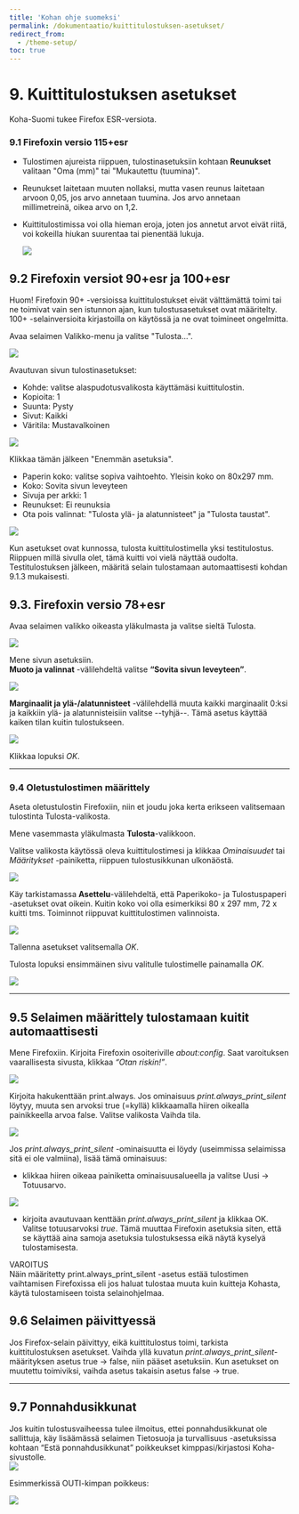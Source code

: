 ```yaml
---
title: 'Kohan ohje suomeksi'
permalink: /dokumentaatio/kuittitulostuksen-asetukset/
redirect_from:
  - /theme-setup/
toc: true
---
```


# 9. Kuittitulostuksen asetukset

Koha-Suomi tukee Firefox ESR-versiota.

### 9.1 Firefoxin versio 115+esr

- Tulostimen ajureista riippuen, tulostinasetuksiin kohtaan **Reunukset** valitaan "Oma (mm)" tai "Mukautettu (tuumina)".
- Reunukset laitetaan muuten nollaksi, mutta vasen reunus laitetaan arvoon 0,05, jos arvo annetaan tuumina. Jos arvo annetaan millimetreinä, oikea arvo on 1,2.
- Kuittitulostimissa voi olla hieman eroja, joten jos annetut arvot eivät riitä, voi kokeilla hiukan suurentaa tai pienentää lukuja.

  ![](/assets/files/docs/Kuittitulostuksen_asetukset/tulostinasetukset.PNG)

## 9.2 Firefoxin versiot 90+esr ja 100+esr

Huom! Firefoxin 90+ -versioissa kuittitulostukset eivät välttämättä toimi tai ne toimivat vain sen istunnon ajan, kun tulostusasetukset ovat määritelty. 
100+ -selainversioita kirjastoilla on käytössä ja ne ovat toimineet ongelmitta.

Avaa selaimen Valikko-menu ja valitse "Tulosta...".

![](/assets/files/docs/Kuittitulostuksen_asetukset/valikko.PNG)

Avautuvan sivun tulostinasetukset:
- Kohde: valitse alaspudotusvalikosta käyttämäsi kuittitulostin.
- Kopioita: 1
- Suunta: Pysty
- Sivut: Kaikki
- Väritila: Mustavalkoinen

![](/assets/files/docs/Kuittitulostuksen_asetukset/Tulosta_asetukset1.PNG)

Klikkaa tämän jälkeen "Enemmän asetuksia".
- Paperin koko: valitse sopiva vaihtoehto. Yleisin koko on 80x297 mm.
- Koko: Sovita sivun leveyteen
- Sivuja per arkki: 1
- Reunukset: Ei reunuksia
- Ota pois valinnat: "Tulosta ylä- ja alatunnisteet" ja "Tulosta taustat".

![](/assets/files/docs/Kuittitulostuksen_asetukset/Tulosta_asetukset2.PNG)

Kun asetukset ovat kunnossa, tulosta kuittitulostimella yksi testitulostus. 
Riippuen millä sivulla olet, tämä kuitti voi vielä näyttää oudolta. 
Testitulostuksen jälkeen, määritä selain tulostamaan automaattisesti kohdan 9.1.3 mukaisesti.

## 9.3. Firefoxin versio 78+esr

Avaa selaimen valikko oikeasta yläkulmasta ja valitse sieltä Tulosta.

![](/assets/files/docs/Kuittitulostuksen_asetukset/printer1.png)

Mene sivun asetuksiin.  
**Muoto ja valinnat** -välilehdeltä valitse **“Sovita sivun leveyteen”**.

![](/assets/files/docs/Kuittitulostuksen_asetukset/tulostin2.png)

**Marginaalit ja ylä-/alatunnisteet** -välilehdellä muuta kaikki marginaalit
0:ksi ja kaikkiin ylä- ja alatunnisteisiin valitse --tyhjä--. Tämä asetus
käyttää kaiken tilan kuitin tulostukseen.

![](/assets/files/docs/Kuittitulostuksen_asetukset/tulostin3.png)

Klikkaa lopuksi _OK_.

---

### 9.4 Oletustulostimen määrittely

Aseta oletustulostin Firefoxiin, niin et joudu joka kerta erikseen valitsemaan
tulostinta Tulosta-valikosta.

Mene vasemmasta yläkulmasta **Tulosta**-valikkoon.

Valitse valikosta käytössä oleva kuittitulostimesi ja klikkaa
_Ominaisuudet_ tai _Määritykset_ -painiketta, riippuen tulostusikkunan
ulkonäöstä.

![](/assets/files/docs/Kuittitulostuksen_asetukset/printer3.png)

Käy tarkistamassa **Asettelu**-välilehdeltä, että Paperikoko- ja
Tulostuspaperi -asetukset ovat oikein. Kuitin koko voi olla esimerkiksi 80 x 297 mm, 
72 x kuitti tms. Toiminnot riippuvat kuittitulostimen valinnoista.

![](/assets/files/docs/Kuittitulostuksen_asetukset/printer2.png)

Tallenna asetukset valitsemalla _OK_.

Tulosta lopuksi ensimmäinen sivu valitulle tulostimelle painamalla _OK_.

![](/assets/files/docs/Kuittitulostuksen_asetukset/printer4.png)

---


## 9.5 Selaimen määrittely tulostamaan kuitit automaattisesti

Mene Firefoxiin. Kirjoita Firefoxin osoiteriville _about:config_. Saat
varoituksen vaarallisesta sivusta, klikkaa _“Otan riskin!”_.

![](/assets/files/docs/Kuittitulostuksen_asetukset/printer5.png)

Kirjoita hakukenttään print.always. Jos ominaisuus
_print.always_print_silent_ löytyy, muuta sen arvoksi true (=kyllä)
klikkaamalla hiiren oikealla painikkeella arvoa false. Valitse valikosta
Vaihda tila.

![](/assets/files/docs/Kuittitulostuksen_asetukset/printer6.png)

Jos _print.always_print_silent_ -ominaisuutta ei löydy (useimmissa selaimissa sitä ei ole
valmiina), lisää tämä ominaisuus:

- klikkaa hiiren oikeaa painiketta ominaisuusalueella ja valitse Uusi
  -&gt; Totuusarvo.

![](/assets/files/docs/Kuittitulostuksen_asetukset/tulostin8.png)

- kirjoita avautuvaan kenttään _print.always_print_silent_ ja
  klikkaa OK. Valitse totuusarvoksi _true_. Tämä muuttaa Firefoxin
  asetuksia siten, että se käyttää aina samoja asetuksia tulostuksessa
  eikä näytä kyselyä tulostamisesta.

VAROITUS  
Näin määritetty print.always_print_silent -asetus estää tulostimen
vaihtamisen Firefoxissa eli jos haluat tulostaa muuta kuin kuitteja Kohasta,
käytä tulostamiseen toista selainohjelmaa.

## 9.6 Selaimen päivittyessä

Jos Firefox-selain päivittyy, eikä kuittitulostus toimi, tarkista
kuittitulostuksen asetukset. Vaihda yllä kuvatun
_print.always_print_silent_-määrityksen asetus true -> false, niin pääset asetuksiin. Kun asetukset on muutettu toimiviksi, vaihda asetus takaisin asetus false -> true.

---

## 9.7 Ponnahdusikkunat

Jos kuitin tulostusvaiheessa tulee ilmoitus, ettei ponnahdusikkunat ole
sallittuja, käy lisäämässä selaimen Tietosuoja ja turvallisuus
-asetuksissa kohtaan “Estä ponnahdusikkunat” poikkeukset
kimppasi/kirjastosi Koha-sivustolle.  
![](/assets/files/docs/Kuittitulostuksen_asetukset/ponnahdusikkuna.PNG)

Esimmerkissä OUTI-kimpan poikkeus:

![](/assets/files/docs/Kuittitulostuksen_asetukset/sallitut_sivustot2.PNG)

